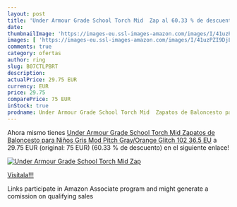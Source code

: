 ```yaml
---
layout: post
title: 'Under Armour Grade School Torch Mid  Zap al 60.33 % de descuento'
date: 
thumbnailImage: 'https://images-eu.ssl-images-amazon.com/images/I/41uzPZI9DjL._SL200_.jpg'
images: [ 'https://images-eu.ssl-images-amazon.com/images/I/41uzPZI9DjL._SL200_.jpg' ]
comments: true
category: ofertas
author: ring
slug: B07CTLPBRT
description:
actualPrice: 29.75 EUR
currency: EUR
price: 29.75
comparePrice: 75 EUR
inStock: true
prodname: Under Armour Grade School Torch Mid  Zapatos de Baloncesto para Niños  Gris  Mod Pitch Gray/Orange Glitch 102   36.5 EU
---
```


Ahora mismo tienes [Under Armour Grade School Torch Mid  Zapatos de Baloncesto para Niños  Gris  Mod Pitch Gray/Orange Glitch 102   36.5 EU](https://www.amazon.es/dp/B07CTLPBRT/?tag=tolees-21) a 29.75 EUR (original: 75 EUR) (60.33 %  de descuento) en el siguiente enlace!

[![Under Armour Grade School Torch Mid  Zap](https://images-eu.ssl-images-amazon.com/images/I/41uzPZI9DjL._SL200_.jpg)](https://www.amazon.es/dp/B07CTLPBRT/?tag=tolees-21)

[Visítala!!!](https://www.amazon.es/dp/B07CTLPBRT/?tag=tolees-21)

Links participate in Amazon Associate program and might generate a comission on qualifying sales
